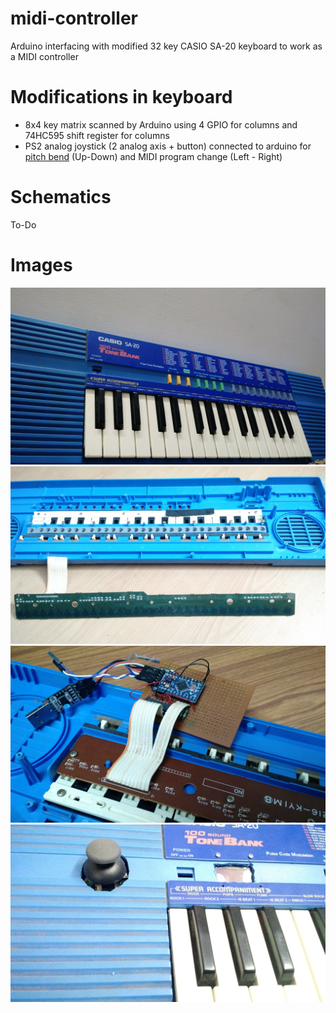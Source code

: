 # midi-controller

Arduino interfacing with modified 32 key CASIO SA-20 keyboard to work as a MIDI controller

# Modifications in keyboard

- 8x4 key matrix scanned by Arduino using 4 GPIO for columns and 74HC595 shift register for columns
- PS2 analog joystick (2 analog axis + button) connected to arduino for [pitch bend](https://en.wikipedia.org/wiki/Pitch_wheel) (Up-Down) and MIDI program change (Left - Right)

# Schematics
To-Do

# Images
![SA-20](Photos/SA-20.jpg "SA-20")
![Key matrix PCB](Photos/Key%20matrix%20PCB.jpg "Key matrix PCB")
![Arduino to key matrix](Photos/Arduino%20to%20key%20matrix.jpg "Arduino to key matrix")
![Joystick](Photos/Joystick.jpg "Joystick")
